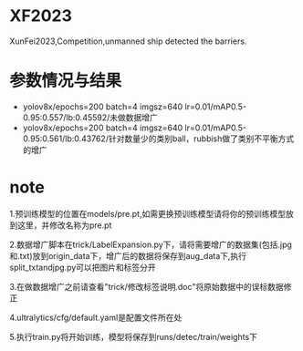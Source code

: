 # XF2023
XunFei2023,Competition,unmanned ship detected the barriers.

# 参数情况与结果
- yolov8x/epochs=200 batch=4 imgsz=640 lr=0.01/mAP0.5-0.95:0.557/lb:0.45592/未做数据增广
- yolov8x/epochs=200 batch=4 imgsz=640 lr=0.01/mAP0.5-0.95:0.561/lb:0.43762/针对数量少的类别ball，rubbish做了类别不平衡方式的增广

# note
1.预训练模型的位置在models/pre.pt,如需更换预训练模型请将你的预训练模型放到这里，并修改名称为pre.pt

2.数据增广脚本在trick/LabelExpansion.py下，请将需要增广的数据集(包括.jpg和.txt)放到origin_data下，增广后的数据将保存到aug_data下,执行split_txtandjpg.py可以把图片和标签分开

3.在做数据增广之前请查看"trick/修改标签说明.doc"将原始数据中的误标数据修正

4.ultralytics/cfg/default.yaml是配置文件所在处

5.执行train.py将开始训练，模型将保存到runs/detec/train/weights下